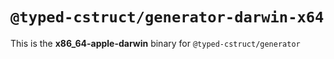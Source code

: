 # `@typed-cstruct/generator-darwin-x64`

This is the **x86_64-apple-darwin** binary for `@typed-cstruct/generator`
